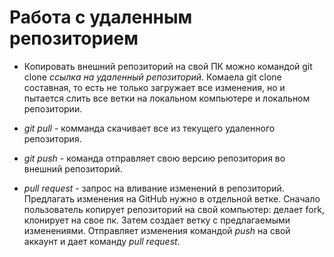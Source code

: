 # Работа с удаленным репозиторием

* Копировать внешний репозиторий на свой ПК можно командой git clone *ссылка на удаленный репозиторий*. Комаела git clone  составная, то есть не только загружает все изменения, но и пытается слить все ветки на локальном компьютере и локальном репозитории.

* *git pull* - комманда скачивает все из текущего удаленного репозитория.

* *git push* - команда отправляет свою версию репозитория во внешний репозиторий.

* *pull request* - запрос на вливание изменений в репозиторий. Предлагать изменения на GitHub нужно в отдельной ветке. Сначало пользователь копирует репозиторий на свой компьютер: делает fork, клонирует на свое пк. Затем создает ветку с предлагаемыми изменениями. Отправляет изменения командой *push* на свой аккаунт и дает команду *pull request*.

